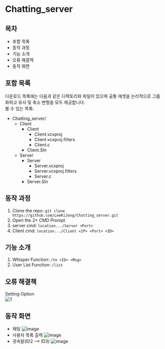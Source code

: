 # Chatting_server
## 목차
* 포함 목록
* 동작 과정
* 기능 소개
* 오류 해결책
* 동작 화면

## 포함 목록
다운로드 목록에는 다음과 같은 디렉토리와 파일이 있으며 공통 에셋을 논리적으로 그룹화하고 유사 및 축소 변형을 모두 제공합니다.  
볼 수 있는 목록:
* Chatting_server/
   * Client
      * Client
         * Client.vcxproj
         * Client.vcxproj.filters
         * Client.c
      * Client.Sln
   * Server
      * Server
         * Server.vcxproj
         * Server.vcxproj.filters
         * Server.c
      * Server.Sln

## 동작 과정
1. Clone the repo: `git clone https://github.com/LeeKiJong/Chatting_server.git` 
2. Open the 2+ CMD Prompt
3. server cmd: `location.../Server <Port>`
4. Client cmd: `location.../Client <IP> <Port> <ID>`
## 기능 소개
1. Whisper Function: `/to <ID> <Msg>`
2. User List Function: `/list`
## 오류 해결책
Setting Option  
![1](https://user-images.githubusercontent.com/52438368/65368884-772f6f00-dc81-11e9-87b3-d89dc1af1dac.PNG)
## 동작 화면
* 채팅
![image](https://user-images.githubusercontent.com/52438368/67141192-08ebc580-f29c-11e9-8684-d80781f7f3f3.png)
* 사용자 목록 출력
![image](https://user-images.githubusercontent.com/52438368/67141207-24ef6700-f29c-11e9-935f-db0a469b1a73.png)
* 귓속말(ID2 --> ID3)
![image](https://user-images.githubusercontent.com/52438368/67141352-c24a9b00-f29c-11e9-9458-1d264036524c.png)


